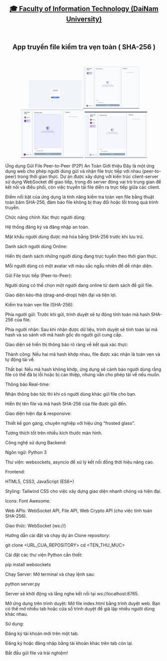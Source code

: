 <h2 align="center">
    <a href="https://dainam.edu.vn/vi/khoa-cong-nghe-thong-tin">
    🎓 Faculty of Information Technology (DaiNam University)
    </a>
</h2>
<br>
<h2 align="center">
   App truyền file kiểm tra vẹn toàn ( SHA-256 )
</h2>
<br>
<div align="center">
    <p align="center">
        <img src="Đăng nhập.png" alt="AIoTLab Logo" width="170"/>
        <img src="Chat.png" alt="AIoTLab Logo" width="180"/>
        <img src="chat2.png" alt="DaiNam University Logo" width="200"/>
        <img src="Chat3.png" alt="DaiNam University Logo" width="200"/>
    </p>
</div>
Ứng dụng Gửi File Peer-to-Peer (P2P) An Toàn
Giới thiệu
Đây là một ứng dụng web cho phép người dùng gửi và nhận file trực tiếp với nhau (peer-to-peer) trong thời gian thực. Dự án được xây dựng với kiến trúc client-server sử dụng WebSocket để giao tiếp, trong đó server đóng vai trò trung gian để kết nối và điều phối, còn việc truyền tải file diễn ra trực tiếp giữa các client.

Điểm nổi bật của ứng dụng là tính năng kiểm tra toàn vẹn file bằng thuật toán băm SHA-256, đảm bảo file không bị thay đổi hoặc lỗi trong quá trình truyền.

Chức năng chính
Xác thực người dùng:

Hệ thống đăng ký và đăng nhập an toàn.

Mật khẩu người dùng được mã hóa bằng SHA-256 trước khi lưu trữ.

Danh sách người dùng Online:

Hiển thị danh sách những người dùng đang trực tuyến theo thời gian thực.

Mỗi người dùng có một avatar với màu sắc ngẫu nhiên để dễ nhận diện.

Gửi File trực tiếp (Peer-to-Peer):

Người dùng có thể chọn một người đang online từ danh sách để gửi file.

Giao diện kéo-thả (drag-and-drop) hiện đại và tiện lợi.

Kiểm tra toàn vẹn file (SHA-256):

Phía người gửi: Trước khi gửi, trình duyệt sẽ tự động tính toán mã hash SHA-256 của file.

Phía người nhận: Sau khi nhận được dữ liệu, trình duyệt sẽ tính toán lại mã hash và so sánh với mã hash gốc do người gửi cung cấp.

Giao diện sẽ hiển thị thông báo rõ ràng về kết quả xác thực:

Thành công: Nếu hai mã hash khớp nhau, file được xác nhận là toàn vẹn và tự động tải về.

Thất bại: Nếu mã hash không khớp, ứng dụng sẽ cảnh báo người dùng rằng file có thể đã bị lỗi hoặc bị can thiệp, nhưng vẫn cho phép tải về nếu muốn.

Thông báo Real-time:

Nhận thông báo tức thì khi có người dùng khác gửi file cho bạn.

Hiển thị tên file và mã hash SHA-256 của file được gửi đến.

Giao diện hiện đại & responsive:

Thiết kế gọn gàng, chuyên nghiệp với hiệu ứng "frosted glass".

Tương thích tốt trên nhiều kích thước màn hình.

Công nghệ sử dụng
Backend:

Ngôn ngữ: Python 3

Thư viện: websockets, asyncio để xử lý kết nối đồng thời hiệu năng cao.

Frontend:

HTML5, CSS3, JavaScript (ES6+)

Styling: Tailwind CSS cho việc xây dựng giao diện nhanh chóng và hiện đại.

Icons: Font Awesome.

Web APIs: WebSocket API, File API, Web Crypto API (cho việc tính toán SHA-256).

Giao thức: WebSocket (ws://)

Hướng dẫn cài đặt và chạy dự án
Clone repository:

git clone <URL_CUA_REPOSITORY>
cd <TEN_THU_MUC>

Cài đặt các thư viện Python cần thiết:

pip install websockets

Chạy Server:
Mở terminal và chạy lệnh sau:

python server.py

Server sẽ khởi động và lắng nghe kết nối tại ws://localhost:8765.

Mở ứng dụng trên trình duyệt:
Mở file index.html bằng trình duyệt web. Bạn có thể mở nhiều tab hoặc cửa sổ trình duyệt để giả lập nhiều người dùng khác nhau.

Sử dụng:

Đăng ký tài khoản mới trên một tab.

Đăng ký hoặc đăng nhập bằng tài khoản khác trên tab còn lại.

Bắt đầu gửi file và trải nghiệm!
